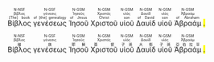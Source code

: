 <RUBY><ruby><ruby>Βίβλος<rt>[The] book</rt></ruby><rt>βίβλος</rt></ruby><rt>N-NSF</rt></RUBY>  <RUBY><ruby><ruby>γενέσεως<rt>of [the] genealogy</rt></ruby><rt>γένεσις</rt></ruby><rt>N-GSF</rt></RUBY>  <RUBY><ruby><ruby>Ἰησοῦ<rt>of Jesus</rt></ruby><rt>Ἰησοῦς</rt></ruby><rt>N-GSM</rt></RUBY>  <RUBY><ruby><ruby>Χριστοῦ<rt>Christ</rt></ruby><rt>Χριστός</rt></ruby><rt>N-GSM</rt></RUBY>  <RUBY><ruby><ruby>υἱοῦ<rt>son</rt></ruby><rt>υἱός</rt></ruby><rt>N-GSM</rt></RUBY>  <RUBY><ruby><ruby>Δαυὶδ<rt>of David</rt></ruby><rt>Δαυίδ</rt></ruby><rt>N-GSM</rt></RUBY>  <RUBY><ruby><ruby>υἱοῦ<rt>son</rt></ruby><rt>υἱός</rt></ruby><rt>N-GSM</rt></RUBY>  <RUBY><ruby><ruby>Ἀβραάμ<rt>of Abraham</rt></ruby><rt>Ἀβραάμ</rt></ruby><rt>N-GSM</rt></RUBY> <mark class='punctuation'>.</mark> <mark class='paragraph'></mark>

 <RUBY><ruby><ruby>Βίβλος<rt>譜</rt></ruby><rt>βίβλος</rt></ruby><rt>N-NSF</rt></RUBY>  <RUBY><ruby><ruby>γενέσεως<rt>族</rt></ruby><rt>γένεσις</rt></ruby><rt>N-GSF</rt></RUBY>  <RUBY><ruby><ruby>Ἰησοῦ<rt>耶穌</rt></ruby><rt>Ἰησοῦς</rt></ruby><rt>N-GSM</rt></RUBY>  <RUBY><ruby><ruby>Χριστοῦ<rt>基督</rt></ruby><rt>Χριστός</rt></ruby><rt>N-GSM</rt></RUBY>  <RUBY><ruby><ruby>υἱοῦ<rt>子孫</rt></ruby><rt>υἱός</rt></ruby><rt>N-GSM</rt></RUBY>  <RUBY><ruby><ruby>Δαυὶδ<rt>大衛</rt></ruby><rt>Δαυίδ</rt></ruby><rt>N-GSM</rt></RUBY>  <RUBY><ruby><ruby>υἱοῦ<rt>子孫</rt></ruby><rt>υἱός</rt></ruby><rt>N-GSM</rt></RUBY>  <RUBY><ruby><ruby>Ἀβραάμ<rt>亞伯拉罕</rt></ruby><rt>Ἀβραάμ</rt></ruby><rt>N-GSM</rt></RUBY> <mark class='punctuation'>.</mark> <mark class='paragraph'></mark> 